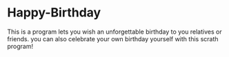 # Happy-Birthday
This is a program lets you wish an unforgettable birthday to you relatives or friends. you can also celebrate your own birthday yourself with this scrath program!
